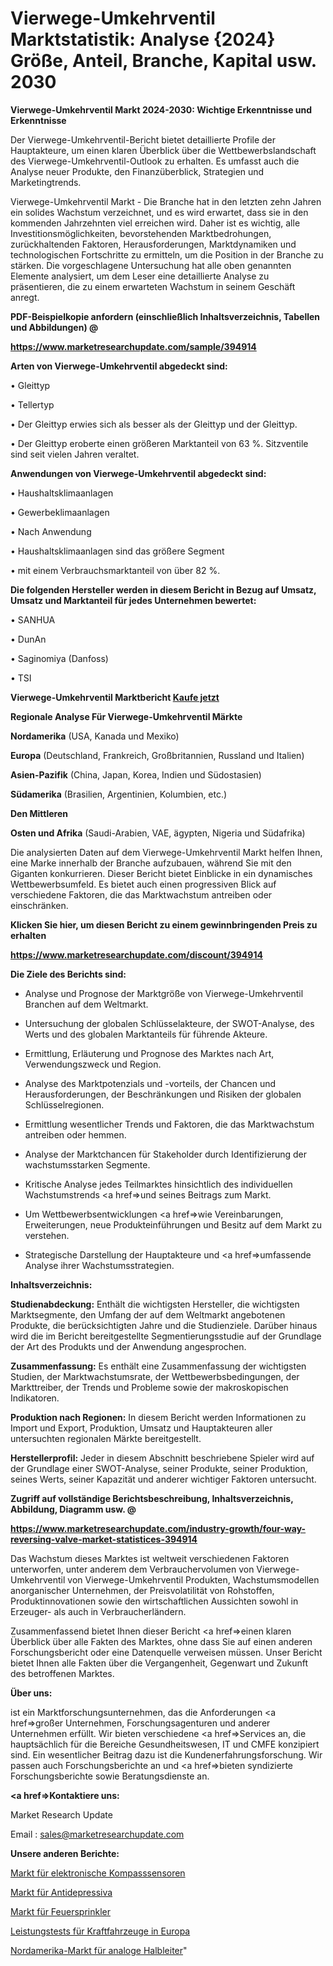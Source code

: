 # Vierwege-Umkehrventil Marktstatistik: Analyse {2024} Größe, Anteil, Branche, Kapital usw. 2030

<strong>Vierwege-Umkehrventil Markt 2024-2030: Wichtige Erkenntnisse und Erkenntnisse</strong>

Der Vierwege-Umkehrventil-Bericht bietet detaillierte Profile der Hauptakteure, um einen klaren Überblick über die Wettbewerbslandschaft des Vierwege-Umkehrventil-Outlook zu erhalten. Es umfasst auch die Analyse neuer Produkte, den Finanzüberblick, Strategien und Marketingtrends.

Vierwege-Umkehrventil Markt - Die Branche hat in den letzten zehn Jahren ein solides Wachstum verzeichnet, und es wird erwartet, dass sie in den kommenden Jahrzehnten viel erreichen wird. Daher ist es wichtig, alle Investitionsmöglichkeiten, bevorstehenden Marktbedrohungen, zurückhaltenden Faktoren, Herausforderungen, Marktdynamiken und technologischen Fortschritte zu ermitteln, um die Position in der Branche zu stärken. Die vorgeschlagene Untersuchung hat alle oben genannten Elemente analysiert, um dem Leser eine detaillierte Analyse zu präsentieren, die zu einem erwarteten Wachstum in seinem Geschäft anregt.



<strong><b>PDF-Beispielkopie anfordern (einschließlich Inhaltsverzeichnis, Tabellen und Abbildungen) @ </b></strong>

<strong><a href=https://www.marketresearchupdate.com/sample/394914>

<strong>https://www.marketresearchupdate.com/sample/394914</u></a></strong></strong>



<strong>Arten von Vierwege-Umkehrventil abgedeckt sind:</strong>

• Gleittyp

• Tellertyp

• Der Gleittyp erwies sich als besser als der Gleittyp und der Gleittyp.

• Der Gleittyp eroberte einen größeren Marktanteil von 63 %. Sitzventile sind seit vielen Jahren veraltet.



<strong>Anwendungen von Vierwege-Umkehrventil abgedeckt sind:</strong>

• Haushaltsklimaanlagen

• Gewerbeklimaanlagen

• Nach Anwendung

• Haushaltsklimaanlagen sind das größere Segment

• mit einem Verbrauchsmarktanteil von über 82 %.



<strong>Die folgenden Hersteller werden in diesem Bericht in Bezug auf Umsatz, Umsatz und Marktanteil für jedes Unternehmen bewertet:</strong>

• SANHUA

• DunAn

• Saginomiya (Danfoss)

• TSI



<strong>Vierwege-Umkehrventil Marktbericht <a href=https://www.marketresearchupdate.com/buynow/394914>Kaufe jetzt</a></strong>



<strong>Regionale Analyse Für Vierwege-Umkehrventil Märkte</strong>



<strong>Nordamerika</strong> (USA, Kanada und Mexiko)



<strong>Europa</strong> (Deutschland, Frankreich, Großbritannien, Russland und Italien)



<strong>Asien-Pazifik</strong> (China, Japan, Korea, Indien und Südostasien)



<strong>Südamerika</strong> (Brasilien, Argentinien, Kolumbien, etc.)



<strong>Den Mittleren</strong> 

<strong>Osten und Afrika</strong> (Saudi-Arabien, VAE, ägypten, Nigeria und Südafrika)

Die analysierten Daten auf dem Vierwege-Umkehrventil Markt helfen Ihnen, eine Marke innerhalb der Branche aufzubauen, während Sie mit den Giganten konkurrieren. Dieser Bericht bietet Einblicke in ein dynamisches Wettbewerbsumfeld. Es bietet auch einen progressiven Blick auf verschiedene Faktoren, die das Marktwachstum antreiben oder einschränken.



<strong>Klicken Sie hier, um diesen Bericht zu einem gewinnbringenden Preis zu erhalten
</strong>

<strong><a href=https://www.marketresearchupdate.com/discount/394914>https://www.marketresearchupdate.com/discount/394914</b></u></strong></a>



<strong>Die Ziele des Berichts sind:</strong>

- Analyse und Prognose der Marktgröße von Vierwege-Umkehrventil Branchen auf dem Weltmarkt.

- Untersuchung der globalen Schlüsselakteure, der SWOT-Analyse, des Werts und des globalen Marktanteils für führende Akteure.

- Ermittlung, Erläuterung und Prognose des Marktes nach Art, Verwendungszweck und Region.

- Analyse des Marktpotenzials und -vorteils, der Chancen und Herausforderungen, der Beschränkungen und Risiken der globalen Schlüsselregionen.

- Ermittlung wesentlicher Trends und Faktoren, die das Marktwachstum antreiben oder hemmen.

- Analyse der Marktchancen für Stakeholder durch Identifizierung der wachstumsstarken Segmente.

- Kritische Analyse jedes Teilmarktes hinsichtlich des individuellen Wachstumstrends <a href=>und</a> seines Beitrags zum Markt.

- Um Wettbewerbsentwicklungen <a href=>wie</a> Vereinbarungen, Erweiterungen, neue Produkteinführungen und Besitz auf dem Markt zu verstehen.

- Strategische Darstellung der Hauptakteure und <a href=>umfas</a>sende Analyse ihrer Wachstumsstrategien.



<strong>Inhaltsverzeichnis:</strong>



<strong>Studienabdeckung:</strong> Enthält die wichtigsten Hersteller, die wichtigsten Marktsegmente, den Umfang der auf dem Weltmarkt angebotenen Produkte, die berücksichtigten Jahre und die Studienziele. Darüber hinaus wird die im Bericht bereitgestellte Segmentierungsstudie auf der Grundlage der Art des Produkts und der Anwendung angesprochen.



<strong>Zusammenfassung:</strong> Es enthält eine Zusammenfassung der wichtigsten Studien, der Marktwachstumsrate, der Wettbewerbsbedingungen, der Markttreiber, der Trends und Probleme sowie der makroskopischen Indikatoren.



<strong>Produktion nach Regionen:</strong> In diesem Bericht werden Informationen zu Import und Export, Produktion, Umsatz und Hauptakteuren aller untersuchten regionalen Märkte bereitgestellt.



<strong>Herstellerprofil:</strong> Jeder in diesem Abschnitt beschriebene Spieler wird auf der Grundlage einer SWOT-Analyse, seiner Produkte, seiner Produktion, seines Werts, seiner Kapazität und anderer wichtiger Faktoren untersucht.



<strong><b>Zugriff auf vollständige Berichtsbeschreibung, Inhaltsverzeichnis, Abbildung, Diagramm usw. @ </b></strong>

<strong><a href=https://www.marketresearchupdate.com/industry-growth/four-way-reversing-valve-market-statistices-394914>https://www.marketresearchupdate.com/industry-growth/four-way-reversing-valve-market-statistices-394914</a></strong>

Das Wachstum dieses Marktes ist weltweit verschiedenen Faktoren unterworfen, unter anderem dem Verbrauchervolumen von Vierwege-Umkehrventil von Vierwege-Umkehrventil Produkten, Wachstumsmodellen anorganischer Unternehmen, der Preisvolatilität von Rohstoffen, Produktinnovationen sowie den wirtschaftlichen Aussichten sowohl in Erzeuger- als auch in Verbraucherländern.

Zusammenfassend bietet Ihnen dieser Bericht <a href=>einen</a> klaren Überblick über alle Fakten des Marktes, ohne dass Sie auf einen anderen Forschungsbericht oder eine Datenquelle verweisen müssen. Unser Bericht bietet Ihnen alle Fakten über die Vergangenheit, Gegenwart und Zukunft des betroffenen Marktes.



<strong>Über uns:</strong>

 ist ein Marktforschungsunternehmen, das die Anforderungen <a href=>großer</a> Unternehmen, Forschungsagenturen und anderer Unternehmen erfüllt. Wir bieten verschiedene <a href=>Services</a> an, die hauptsächlich für die Bereiche Gesundheitswesen, IT und CMFE konzipiert sind. Ein wesentlicher Beitrag dazu ist die Kundenerfahrungsforschung. Wir passen auch Forschungsberichte an und <a href=>bieten</a> syndizierte Forschungsberichte sowie Beratungsdienste an.



<strong><a href=>Kontaktiere uns:</a></strong>

Market Research Update

Email : sales@marketresearchupdate.com



<strong>Unsere anderen Berichte:</strong>

<a href=https://www.linkedin.com/pulse/electronic-compass-sensor-market-opportunities>Markt für elektronische Kompasssensoren</a>

<a href=https://www.linkedin.com/pulse/antidepressants-market-outlooks-2023-size-shares>Markt für Antidepressiva</a>

<a href=https://www.linkedin.com/pulse/fire-sprinklers-market-size-emerging-trends>Markt für Feuersprinkler</a>

<a href=https://www.linkedin.com/pulse/europe-automotive-performance-testing>Leistungstests für Kraftfahrzeuge in Europa</a>

<a href=https://www.linkedin.com/pulse/north-america-analog-semiconductors-market-2030>Nordamerika-Markt für analoge Halbleiter</a>"
